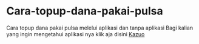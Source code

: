 # Cara-topup-dana-pakai-pulsa
Cara topup dana pakai pulsa melelui aplikasi dan tanpa aplikasi
Bagi kalian yang ingin mengetahui aplikasi nya klik aja disini <a href="https://www.kazuo.my.id">Kazuo</a>
